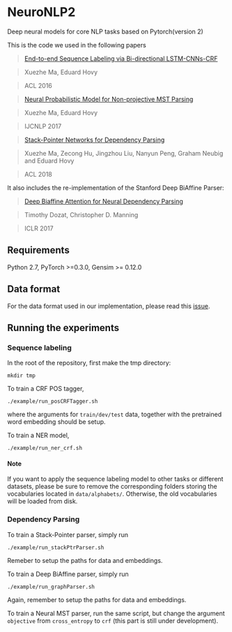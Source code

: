 # NeuroNLP2
Deep neural models for core NLP tasks based on Pytorch(version 2)

This is the code we used in the following papers
>[End-to-end Sequence Labeling via Bi-directional LSTM-CNNs-CRF](http://www.cs.cmu.edu/~xuezhem/publications/P16-1101.pdf)

>Xuezhe Ma, Eduard Hovy

>ACL 2016

>[Neural Probabilistic Model for Non-projective MST Parsing](http://www.cs.cmu.edu/~xuezhem/publications/IJCNLP2017.pdf)

>Xuezhe Ma, Eduard Hovy

>IJCNLP 2017

>[Stack-Pointer Networks for Dependency Parsing](https://arxiv.org/pdf/1805.01087.pdf)

>Xuezhe Ma, Zecong Hu, Jingzhou Liu, Nanyun Peng, Graham Neubig and Eduard Hovy

>ACL 2018

It also includes the re-implementation of the Stanford Deep BiAffine Parser:
>[Deep Biaffine Attention for Neural Dependency Parsing](https://arxiv.org/abs/1611.01734)

>Timothy Dozat, Christopher D. Manning

>ICLR 2017

## Requirements

Python 2.7, PyTorch >=0.3.0, Gensim >= 0.12.0

## Data format
For the data format used in our implementation, please read this [issue](https://github.com/XuezheMax/NeuroNLP2/issues/9).

## Running the experiments

### Sequence labeling
In the root of the repository, first make the tmp directory:

    mkdir tmp

To train a CRF POS tagger, 

    ./example/run_posCRFTagger.sh
where the arguments for ```train/dev/test``` data, together with the pretrained word embedding should be setup.

To train a NER model,

    ./example/run_ner_crf.sh

#### Note
If you want to apply the sequence labeling model to other tasks or different datasets, please be sure to remove the corresponding folders storing the vocabularies located in ```data/alphabets/```. Otherwise, the old vocabularies will be loaded from disk.

### Dependency Parsing
To train a Stack-Pointer parser, simply run

    ./example/run_stackPtrParser.sh
Remeber to setup the paths for data and embeddings.

To train a Deep BiAffine parser, simply run

    ./example/run_graphParser.sh
Again, remember to setup the paths for data and embeddings.

To train a Neural MST parser, run the same script, but change the argument ```objective``` from ```cross_entropy``` to ```crf``` (this part is still under development).
 